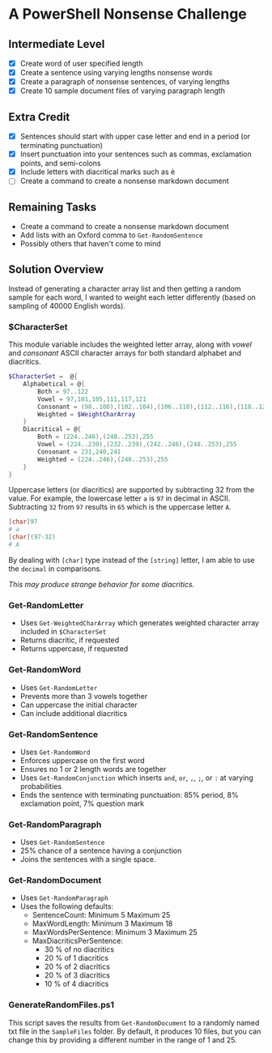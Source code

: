 # A PowerShell Nonsense Challenge

## Intermediate Level

- [x] Create word of user specified length
- [x] Create a sentence using varying lengths nonsense words
- [x] Create a paragraph of nonsense sentences, of varying lengths
- [x] Create 10 sample document files of varying paragraph length

## Extra Credit

- [x] Sentences should start with upper case letter and end in a period (or terminating punctuation)
- [x] Insert punctuation into your sentences such as commas, exclamation points, and semi-colons
- [x] Include letters with diacritical marks such as è
- [ ] Create a command to create a nonsense markdown document

## Remaining Tasks

- Create a command to create a nonsense markdown document
- Add lists with an Oxford comma to `Get-RandomSentence`
- Possibly others that haven't come to mind

## Solution Overview

Instead of generating a character array list and then getting a random sample for each word, I wanted to weight each letter differently (based on sampling of 40000 English words).

### $CharacterSet

This module variable includes the weighted letter array, along with *vowel* and *consonant* ASCII character arrays for both standard alphabet and diacritics.

```powershell
$CharacterSet =  @{
    Alphabetical = @{
        Both = 97..122
        Vowel = 97,101,105,111,117,121
        Consonant = (98..100),(102..104),(106..110),(112..116),(118..122)
        Weighted = $WeightCharArray
    }
    Diacritical = @{
        Both = (224..246),(248..253),255
        Vowel = (224..230),(232..239),(242..246),(248..253),255
        Consonant = 231,240,241
        Weighted = (224..246),(248..253),255
    }
}
```

Uppercase letters (or diacritics) are supported by subtracting 32 from the value.
For example, the lowercase letter `a` is `97` in decimal in ASCII.
Subtracting `32` from `97` results in `65` which is the uppercase letter `A`.

```powershell
[char]97
# a
[char](97-32)
# A
```

By dealing with `[char]` type instead of the `[string]` letter, I am able to use the `decimal` in comparisons.

*This may produce strange behavior for some diacritics.*

### Get-RandomLetter

- Uses `Get-WeightedCharArray` which generates weighted character array included in `$CharacterSet`
- Returns diacritic, if requested
- Returns uppercase, if requested

### Get-RandomWord

- Uses `Get-RandomLetter`
- Prevents more than 3 vowels together
- Can uppercase the initial character
- Can include additional diacritics

### Get-RandomSentence

- Uses `Get-RandomWord`
- Enforces uppercase on the first word
- Ensures no 1 or 2 length words are together
- Uses `Get-RandomConjunction` which inserts `and`, `or`, `,`, `;`, or `:` at varying probabilities
- Ends the sentence with terminating punctuation:  85% period, 8% exclamation point, 7% question mark

### Get-RandomParagraph

- Uses `Get-RandomSentence`
- 25% chance of a sentence having a conjunction
- Joins the sentences with a single space.

### Get-RandomDocument

- Uses `Get-RandomParagraph`
- Uses the following defaults:
  - SentenceCount: Minimum 5 Maximum 25
  - MaxWordLength: Minimum 3 Maximum 18
  - MaxWordsPerSentence: Minimum 3 Maximum 25
  - MaxDiacriticsPerSentence:
    - 30 % of no diacritics
    - 20 % of 1 diacritics
    - 20 % of 2 diacritics
    - 20 % of 3 diacritics
    - 10 % of 4 diacritics

### GenerateRandomFiles.ps1

This script saves the results from `Get-RandomDocument` to a randomly named txt file in the `SampleFiles` folder.
By default, it produces 10 files, but you can change this by providing a different number in the range of 1 and 25.
